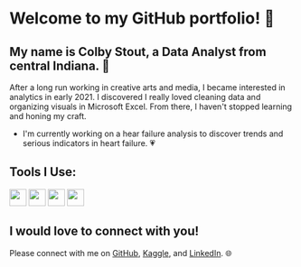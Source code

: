 # Welcome to my GitHub portfolio! :wave:

## My name is Colby Stout, a Data Analyst from central Indiana. :corn:

After a long run working in creative arts and media, I became interested in analytics in early 2021. I discovered I really loved cleaning data and organizing visuals in Microsoft Excel. From there, I haven't stopped learning and honing my craft.

- I'm currently working on a hear failure analysis to discover trends and serious indicators in heart failure. :heartpulse:

## Tools I Use:

<img src="https://user-images.githubusercontent.com/103079066/191541985-8430401f-14f2-4c0f-a3cd-5646e47e5bcd.png" width="30" height="30">   <img src="https://user-images.githubusercontent.com/103079066/191542984-8d1a05b9-eec5-4d07-95cd-0023b531c3a0.png" width="30" height="30">   <img src="https://user-images.githubusercontent.com/103079066/191542352-2df6648b-a12c-4069-8084-863ca4c50c2c.png" width="30" height="30">   <img src="https://user-images.githubusercontent.com/103079066/191543233-2cb47971-1feb-4922-8e0b-ec70d5b43221.png" width="30" height="30">

## I would love to connect with you!

Please connect with me on [GitHub](https://github.com/colbystout), [Kaggle](https://www.kaggle.com/colbystout), and [LinkedIn](https://www.linkedin.com/in/colby-stout/). :globe_with_meridians:
